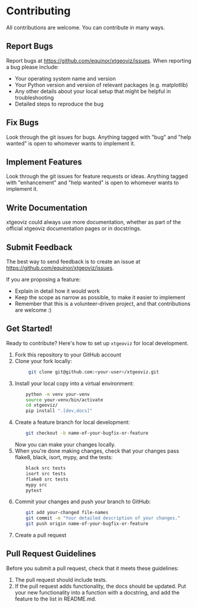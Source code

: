 # Contributing

All contributions are welcome. You can contribute in many ways.

## Report Bugs

Report bugs at https://github.com/equinor/xtgeoviz/issues.
When reporting a bug please include:

- Your operating system name and version
- Your Python version and version of relevant packages (e.g. matplotlib)
- Any other details about your local setup that might be helpful in
  troubleshooting
- Detailed steps to reproduce the bug

## Fix Bugs

Look through the git issues for bugs. Anything tagged with "bug"
and "help wanted" is open to whomever wants to implement it.

## Implement Features

Look through the git issues for feature requests or ideas.
Anything tagged with "enhancement" and "help wanted" is open
to whomever wants to implement it.

## Write Documentation

xtgeoviz could always use more documentation, whether as part of the
official xtgeoviz documentation pages or in docstrings.

## Submit Feedback

The best way to send feedback is to create an issue at
https://github.com/equinor/xtgeoviz/issues.

If you are proposing a feature:

- Explain in detail how it would work
- Keep the scope as narrow as possible, to make it easier to implement
- Remember that this is a volunteer-driven project, and that contributions
  are welcome :)

## Get Started!

Ready to contribute? Here's how to set up `xtgeoviz` for local development.

1. Fork this repository to your GitHub account
2. Clone your fork locally:
   ```sh
        git clone git@github.com:<your-user>/xtgeoviz.git
    ```
3. Install your local copy into a virtual environment:
    ```sh
        python -m venv your-venv
        source your-venv/bin/activate
        cd xtgeoviz/
        pip install ".[dev,docs]"
    ```
4. Create a feature branch for local development:
    ```sh
        git checkout -b name-of-your-bugfix-or-feature
    ```
   Now you can make your changes locally.
5. When you're done making changes, check that your changes pass flake8,
   black, isort, mypy, and the tests:
   ```sh
       black src tests
       isort src tests
       flake8 src tests
       mypy src
       pytest
    ```
6. Commit your changes and push your branch to GitHub:
   ```sh
       git add your-changed file-names
       git commit -m "Your detailed description of your changes."
       git push origin name-of-your-bugfix-or-feature
    ```
7. Create a pull request

## Pull Request Guidelines

Before you submit a pull request, check that it meets these guidelines:

1. The pull request should include tests.
2. If the pull request adds functionality, the docs should be updated. Put
   your new functionality into a function with a docstring, and add the
   feature to the list in README.md.
